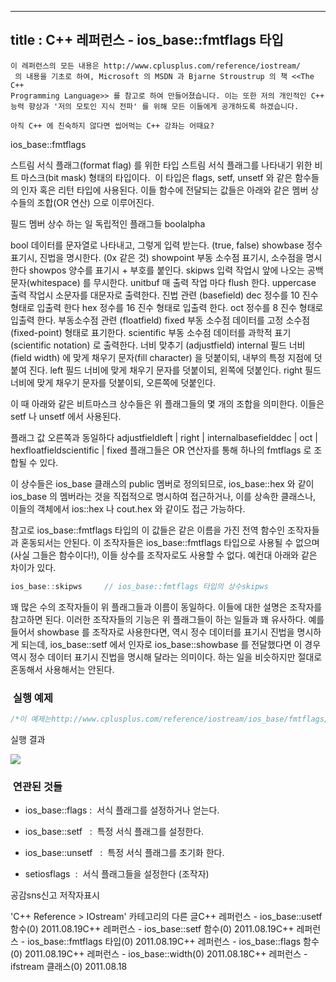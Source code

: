----------------
title : C++ 레퍼런스 - ios_base::fmtflags 타입
--------------



```warning
이 레퍼런스의 모든 내용은 http://www.cplusplus.com/reference/iostream/
 의 내용을 기초로 하여, Microsoft 의 MSDN 과 Bjarne Stroustrup 의 책 <<The C++ 
Programming Language>> 를 참고로 하여 만들어졌습니다. 이는 또한 저의 개인적인 C++ 능력 향상과 '저의 모토인 지식 전파' 를 위해 모든 이들에게 공개하도록 하겠습니다.
```

```info
아직 C++ 에 친숙하지 않다면 씹어먹는 C++ 강좌는 어때요?
```


ios_base::fmtflags




스트림 서식 플래그(format flag) 를 위한 타입
스트림 서식 플래그를 나타내기 위한 비트 마스크(bit mask) 형태의 타입이다.  이 타입은 flags, setf, unsetf 와 같은 함수들의 인자 혹은 리턴 타입에 사용된다. 이들 함수에 전달되는 값들은 아래와 같은 멤버 상수들의 조합(OR 연산) 으로 이루어진다. 


필드
멤버 상수
하는 일
독립적인 
플래그들
boolalpha

bool 데이터를 문자열로 나타내고, 그렇게 입력 받는다. (true, false)
showbase
정수 표기시, 진법을
  명시한다. (0x 같은 것)
showpoint
부동 소수점 표기시,
  소수점을 명시한다
showpos
양수를 표기시 + 부호를
  붙인다. 
skipws
입력 작업시 앞에 나오는 공백 문자(whitespace) 를 무시한다. 
unitbuf
매 출력 작업 마다 flush 한다. 
uppercase
출력 작업시 소문자를 대문자로 출력한다.
진법 관련
(basefield)
dec
정수를 10 진수
  형태로 입출력 한다
hex
정수를 16 진수
  형태로 입출력 한다.
oct
정수를 8 진수
  형태로 입출력 한다.
부동소수점 관련
(floatfield)
fixed
부동 소수점 데이터를 고정 소수점 (fixed-point) 형태로 표기한다. 
scientific
부동 소수점 데이터를 과학적 표기(scientific notation) 로 출력한다.
너비 맞추기
(adjustfield)
internal
필드 너비(field
  width) 에 맞게 채우기 문자(fill character) 을 덧붙이되, 내부의 특정 지점에 덧붙여 진다. 
left
필드 너비에 맞게 채우기 문자를 덧붙이되, 왼쪽에 덧붙인다.
right
필드 너비에 맞게 채우기 문자를 덧붙이되, 오른쪽에 덧붙인다.

이 때 아래와 같은 비트마스크 상수들은 위 플래그들의 몇 개의 조합을 의미한다. 이들은 setf 나 unsetf 에서 사용된다. 


플래그 값
오른쪽과 동일하다
adjustfieldleft | right | internalbasefielddec | oct | hexfloatfieldscientific | fixed
플래그들은 OR 연산자를 통해 하나의 fmtflags 로 조합될 수 있다. 

이 상수들은 ios_base 클래스의 public 멤버로 정의되므로, ios_base::hex 와 같이 ios_base 의 멤버라는 것을 직접적으로 명시하여 접근하거나, 이를 상속한 클래스나, 이들의 객체에서 ios::hex 나 cout.hex 와 같이도 접근 가능하다. 

참고로 ios_base::fmtflags 타입의 이 값들은 같은 이름을 가진 전역 함수인 조작자들과 혼동되서는 안된다. 이 조작자들은 ios_base::fmtflags 타입으로 사용될 수 없으며 (사실 그들은 함수이다!), 이들 상수를 조작자로도 사용할 수 없다. 예컨대 아래와 같은 차이가 있다.

```cpp
ios_base::skipws     // ios_base::fmtflags 타입의 상수skipws               // 조작자 (전역 함수)
```


꽤 많은 수의 조작자들이 위 플래그들과 이름이 동일하다. 이들에 대한 설명은 조작자를 참고하면 된다. 이러한 조작자들의 기능은 위 플래그들이 하는 일들과 꽤 유사하다. 예를 들어서 showbase 를 조작자로 사용한다면, 역시 정수 데이터를 표기시 진법을 명시하게 되는데, ios_base::setf 에서 인자로 ios_base::showbase 를 전달했다면 이 경우 역시 정수 데이터 표기시 진법을 명시해 달라는 의미이다. 하는 일을 비슷하지만 절대로 혼동해서 사용해서는 안된다. 



###  실행 예제




```cpp
/*이 예제는http://www.cplusplus.com/reference/iostream/ios_base/fmtflags/에서 가져왔습니다.*/#include <iostream>using namespace std;int main () {  // fmtflags 타입 상수들을 직접 이용하기  cout.setf (ios_base::hex , ios_base::basefield);  cout.setf (ios_base::showbase);  cout << 100 << endl;  // ios_base 를 상속 받은 ios 에서도 이 멤버들에 접근할 수 있다.   cout.setf (ios::hex , ios::basefield);  cout.setf (ios::showbase);  cout << 100 << endl;  // 역시 이들을 객체의 멤버 상수들로도 접근할 수 있다.   cout.setf (cout.hex , cout.basefield);  cout.setf (cout.showbase);  cout << 100 << endl;  // fmtflags 를 타입 자체로도 사용할 수 있다.   ios_base::fmtflags ff;  ff = cout.flags();  ff &= ~cout.basefield;   // basefield 비트들을 초기화 시켜버린다.   ff |= cout.hex;          // hex 를 설정  ff |= cout.showbase;     // showbase 를 설정  cout.flags(ff);  cout << 100 << endl;  // 아래는 fmtflags 타입 멤버들을 이용한 것은 아니고  // 이름이 동일한 조작자 showbase 를 이용한 것이다  cout << hex << showbase << 100 << endl;  return 0;}
```


실행 결과


![](http://img1.daumcdn.net/thumb/R1920x0/?fname=http%3A%2F%2Fcfile10.uf.tistory.com%2Fimage%2F12059E574E4D4B4D011E0C)




###  연관된 것들





* ios_base::flags
 :  서식 플래그를 설정하거나 얻는다. 

* ios_base::setf
  :  특정 서식 플래그를 설정한다. 

* ios_base::unsetf
  :  특정 서식 플래그를 초기화 한다. 

* setiosflags  :  서식 플래그들을 설정한다 (조작자)





공감sns신고
저작자표시

'C++ Reference > IOstream' 카테고리의 다른 글C++ 레퍼런스 - ios_base::usetf 함수(0)
2011.08.19C++ 레퍼런스 - ios_base::setf 함수(0)
2011.08.19C++ 레퍼런스 - ios_base::fmtflags 타입(0)
2011.08.19C++ 레퍼런스 - ios_base::flags 함수(0)
2011.08.19C++ 레퍼런스 - ios_base::width(0)
2011.08.18C++ 레퍼런스 - ifstream 클래스(0)
2011.08.18

